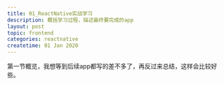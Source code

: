 ```yaml
---
title: 01_ReactNative实战学习 
description: 概括学习过程，描述最终要完成的app
layout: post
topic: frontend
categories: reactnative
createtime: 01 Jan 2020
---
```




第一节概览，我想等到后续app都写的差不多了，再反过来总结，这样会比较好些。        
